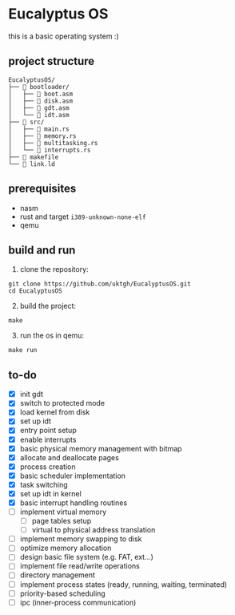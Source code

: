 # Eucalyptus OS

this is a basic operating system :)

## project structure

```
EucalyptusOS/
├── 📂 bootloader/
│   ├── 📄 boot.asm
│   ├── 📄 disk.asm
│   ├── 📄 gdt.asm
│   └── 📄 idt.asm
├── 📂 src/
│   ├── 📄 main.rs
│   ├── 📄 memory.rs
│   ├── 📄 multitasking.rs
│   └── 📄 interrupts.rs
├── 📄 makefile
└── 📄 link.ld
```

## prerequisites

- nasm
- rust and target `i389-unknown-none-elf`
- qemu

## build and run

1) clone the repository:
```
git clone https://github.com/uktgh/EucalyptusOS.git
cd EucalyptusOS
```

2) build the project:
```
make
```

3) run the os in qemu:
```
make run
```

## to-do

 - [x] init gdt
 - [x] switch to protected mode
 - [x] load kernel from disk
 - [x] set up idt
 - [x] entry point setup
 - [x] enable interrupts
 - [x] basic physical memory management with bitmap
 - [x] allocate and deallocate pages
 - [x] process creation
 - [x] basic scheduler implementation
 - [x] task switching
 - [x] set up idt in kernel
 - [x] basic interrupt handling routines
 - [ ] implement virtual memory
    - [ ] page tables setup
    - [ ] virtual to physical address translation
 - [ ] implement memory swapping to disk
 - [ ] optimize memory allocation
 - [ ] design basic file system (e.g. FAT, ext...)
 - [ ] implement file read/write operations
 - [ ] directory management
 - [ ] implement process states (ready, running, waiting, terminated)
 - [ ] priority-based scheduling
 - [ ] ipc (inner-process communication)      
